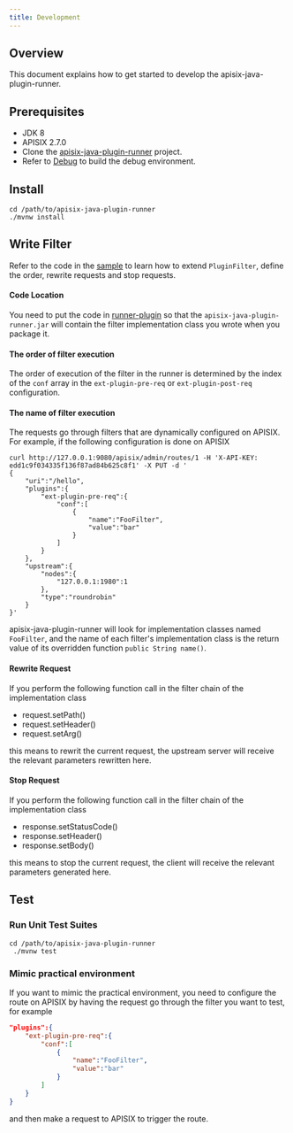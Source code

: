 ```yaml
---
title: Development
---
```


<!--
#
# Licensed to the Apache Software Foundation (ASF) under one or more
# contributor license agreements.  See the NOTICE file distributed with
# this work for additional information regarding copyright ownership.
# The ASF licenses this file to You under the Apache License, Version 2.0
# (the "License"); you may not use this file except in compliance with
# the License.  You may obtain a copy of the License at
#
#     http://www.apache.org/licenses/LICENSE-2.0
#
# Unless required by applicable law or agreed to in writing, software
# distributed under the License is distributed on an "AS IS" BASIS,
# WITHOUT WARRANTIES OR CONDITIONS OF ANY KIND, either express or implied.
# See the License for the specific language governing permissions and
# limitations under the License.
#
-->

## Overview

This document explains how to get started to develop the apisix-java-plugin-runner.

Prerequisites
-------------

* JDK 8
* APISIX 2.7.0
* Clone the [apisix-java-plugin-runner](https://github.com/apache/apisix-java-plugin-runner) project.
* Refer to [Debug](how-it-works.md#debug)  to build the debug environment.

Install
-------

```shell
cd /path/to/apisix-java-plugin-runner
./mvnw install
```

Write Filter
------------

Refer to the code in the [sample](https://github.com/apache/apisix-java-plugin-runner/tree/main/sample)
to learn how to extend `PluginFilter`, define the order, rewrite requests and stop requests.

####  Code Location

You need to put the code in [runner-plugin](https://github.com/apache/apisix-java-plugin-runner/tree/main/runner-plugin/src/main/java/org/apache/apisix/plugin/runner/filter)
so that the `apisix-java-plugin-runner.jar` will contain the filter implementation class you wrote when you package it.

####  The order of filter execution

The order of execution of the filter in the runner is determined by the index of the `conf` array in the `ext-plugin-pre-req` or `ext-plugin-post-req` configuration.

####  The name of filter execution

The requests go through filters that are dynamically configured on APISIX.
For example, if the following configuration is done on APISIX

```shell
curl http://127.0.0.1:9080/apisix/admin/routes/1 -H 'X-API-KEY: edd1c9f034335f136f87ad84b625c8f1' -X PUT -d '
{
    "uri":"/hello",
    "plugins":{
        "ext-plugin-pre-req":{
            "conf":[
                {
                    "name":"FooFilter",
                    "value":"bar"
                }
            ]
        }
    },
    "upstream":{
        "nodes":{
            "127.0.0.1:1980":1
        },
        "type":"roundrobin"
    }
}'
```

apisix-java-plugin-runner will look for implementation classes named `FooFilter`,
and the name of each filter's implementation class is the return value of its overridden function `public String name()`.


####  Rewrite Request

If you perform the following function call in the filter chain of the implementation class

*  request.setPath()
*  request.setHeader()
*  request.setArg()

this means to rewrit the current request, the upstream server will receive
the relevant parameters rewritten here.

####  Stop Request

If you perform the following function call in the filter chain of the implementation class

*  response.setStatusCode()
*  response.setHeader()
*  response.setBody()

this means to stop the current request, the client will receive
the relevant parameters generated here.

Test
----

### Run Unit Test Suites

```shell
cd /path/to/apisix-java-plugin-runner
 ./mvnw test
```


### Mimic practical environment

If you want to mimic the practical environment, you need to configure the route on APISIX
by having the request go through the filter you want to test, for example

```json
"plugins":{
    "ext-plugin-pre-req":{
        "conf":[
            {
                "name":"FooFilter",
                "value":"bar"
            }
        ]
    }
}
```

and then make a request to APISIX to trigger the route.
